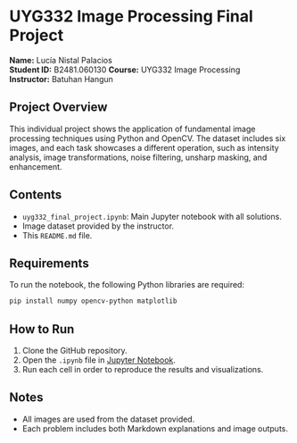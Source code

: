 # UYG332 Image Processing Final Project

**Name:** Lucía Nistal Palacios  
**Student ID:** B2481.060130 
**Course:** UYG332 Image Processing  
**Instructor:** Batuhan Hangun

## Project Overview

This individual project shows the application of fundamental image processing techniques using Python and OpenCV. The dataset includes six images, and each task showcases a different operation, such as intensity analysis, image transformations, noise filtering, unsharp masking, and enhancement.

## Contents

- `uyg332_final_project.ipynb`: Main Jupyter notebook with all solutions.
- Image dataset provided by the instructor.
- This `README.md` file.

## Requirements

To run the notebook, the following Python libraries are required:

```bash
pip install numpy opencv-python matplotlib
```

## How to Run

1. Clone the GitHub repository.
2. Open the `.ipynb` file in [Jupyter Notebook](https://jupyter.org/).
3. Run each cell in order to reproduce the results and visualizations.

## Notes

- All images are used from the dataset provided.
- Each problem includes both Markdown explanations and image outputs.
